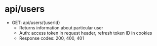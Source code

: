 # api/users

- GET: api/users/{userId}
  - Returns information about particular user
  - Auth: access token in request header, refresh token ID in cookies
  - Response codes: 200, 400, 401
